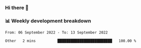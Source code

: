 ### Hi there 👋

### 📊 Weekly development breakdown
<!--START_SECTION:waka-->

```text
From: 06 September 2022 - To: 13 September 2022

Other   2 mins          █████████████████████████   100.00 %
```

<!--END_SECTION:waka-->
